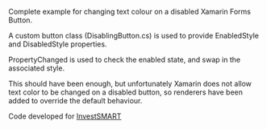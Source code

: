 Complete example for changing text colour on a disabled Xamarin Forms Button.

A custom button class (DisablingButton.cs) is used to provide EnabledStyle and DisabledStyle properties.

PropertyChanged is used to check the enabled state, and swap in the associated style.

This should have been enough, but unfortunately Xamarin does not allow text color to be changed on a disabled button, so renderers have been added to override the default behaviour. 

Code developed for <a href="https://www.investsmart.com.au">InvestSMART</a>
